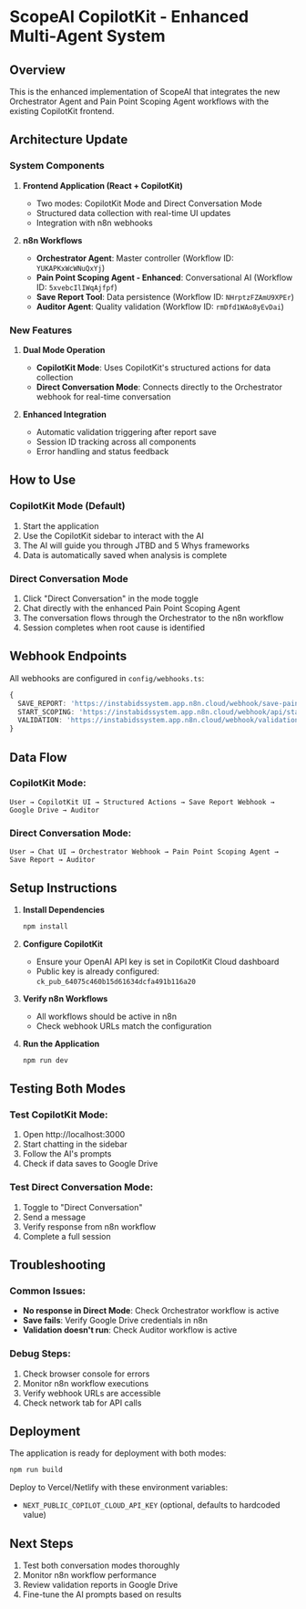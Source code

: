 # ScopeAI CopilotKit - Enhanced Multi-Agent System

## Overview
This is the enhanced implementation of ScopeAI that integrates the new Orchestrator Agent and Pain Point Scoping Agent workflows with the existing CopilotKit frontend.

## Architecture Update

### System Components

1. **Frontend Application (React + CopilotKit)**
   - Two modes: CopilotKit Mode and Direct Conversation Mode
   - Structured data collection with real-time UI updates
   - Integration with n8n webhooks

2. **n8n Workflows**
   - **Orchestrator Agent**: Master controller (Workflow ID: `YUKAPKxWcWNuQxYj`)
   - **Pain Point Scoping Agent - Enhanced**: Conversational AI (Workflow ID: `5xvebcIlIWqAjfpf`)
   - **Save Report Tool**: Data persistence (Workflow ID: `NHrptzFZAmU9XPEr`)
   - **Auditor Agent**: Quality validation (Workflow ID: `rmDfd1WAo8yEvDai`)

### New Features

1. **Dual Mode Operation**
   - **CopilotKit Mode**: Uses CopilotKit's structured actions for data collection
   - **Direct Conversation Mode**: Connects directly to the Orchestrator webhook for real-time conversation

2. **Enhanced Integration**
   - Automatic validation triggering after report save
   - Session ID tracking across all components
   - Error handling and status feedback

## How to Use

### CopilotKit Mode (Default)
1. Start the application
2. Use the CopilotKit sidebar to interact with the AI
3. The AI will guide you through JTBD and 5 Whys frameworks
4. Data is automatically saved when analysis is complete

### Direct Conversation Mode
1. Click "Direct Conversation" in the mode toggle
2. Chat directly with the enhanced Pain Point Scoping Agent
3. The conversation flows through the Orchestrator to the n8n workflow
4. Session completes when root cause is identified

## Webhook Endpoints

All webhooks are configured in `config/webhooks.ts`:

```typescript
{
  SAVE_REPORT: 'https://instabidssystem.app.n8n.cloud/webhook/save-pain-point-report',
  START_SCOPING: 'https://instabidssystem.app.n8n.cloud/webhook/api/start-scoping',
  VALIDATION: 'https://instabidssystem.app.n8n.cloud/webhook/validation-required'
}
```

## Data Flow

### CopilotKit Mode:
```
User → CopilotKit UI → Structured Actions → Save Report Webhook → Google Drive → Auditor
```

### Direct Conversation Mode:
```
User → Chat UI → Orchestrator Webhook → Pain Point Scoping Agent → Save Report → Auditor
```

## Setup Instructions

1. **Install Dependencies**
   ```bash
   npm install
   ```

2. **Configure CopilotKit**
   - Ensure your OpenAI API key is set in CopilotKit Cloud dashboard
   - Public key is already configured: `ck_pub_64075c460b15d61634dcfa491b116a20`

3. **Verify n8n Workflows**
   - All workflows should be active in n8n
   - Check webhook URLs match the configuration

4. **Run the Application**
   ```bash
   npm run dev
   ```

## Testing Both Modes

### Test CopilotKit Mode:
1. Open http://localhost:3000
2. Start chatting in the sidebar
3. Follow the AI's prompts
4. Check if data saves to Google Drive

### Test Direct Conversation Mode:
1. Toggle to "Direct Conversation"
2. Send a message
3. Verify response from n8n workflow
4. Complete a full session

## Troubleshooting

### Common Issues:
- **No response in Direct Mode**: Check Orchestrator workflow is active
- **Save fails**: Verify Google Drive credentials in n8n
- **Validation doesn't run**: Check Auditor workflow is active

### Debug Steps:
1. Check browser console for errors
2. Monitor n8n workflow executions
3. Verify webhook URLs are accessible
4. Check network tab for API calls

## Deployment

The application is ready for deployment with both modes:

```bash
npm run build
```

Deploy to Vercel/Netlify with these environment variables:
- `NEXT_PUBLIC_COPILOT_CLOUD_API_KEY` (optional, defaults to hardcoded value)

## Next Steps

1. Test both conversation modes thoroughly
2. Monitor n8n workflow performance
3. Review validation reports in Google Drive
4. Fine-tune the AI prompts based on results
